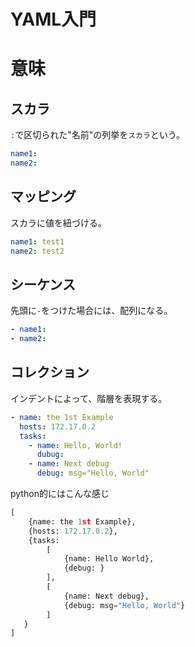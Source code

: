 # YAML入門
# 意味
## スカラ
`:`で区切られた"名前"の列挙を`スカラ`という。
```yaml
name1: 
name2: 
```
## マッピング
スカラに値を紐づける。
```yaml
name1: test1
name2: test2
```
## シーケンス
先頭に`-`をつけた場合には、配列になる。
```yaml
- name1:
- name2:
```
## コレクション
インデントによって、階層を表現する。
```yaml
- name: the 1st Example
  hosts: 172.17.0.2
  tasks:
    - name: Hello, World!
      dubug:
    - name: Next debug
      debug: msg="Hello, World"
```
python的にはこんな感じ
```py
[
    {name: the 1st Example},
    {hosts: 172.17.0.2},
    {tasks:
        [
            {name: Hello World},
            {debug: }
        ],
        [
            {name: Next debug},
            {debug: msg="Hello, World"}
        ]
   }
]
```
